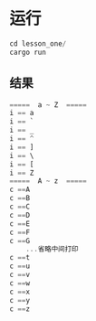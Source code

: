 # 运行

```rust
cd lesson_one/
cargo run
```

## 结果

```rust
=====  a ~ Z  =====
i == a
i == `
i == _
i == ^
i == ]
i == \
i == [
i == Z
=====  A ~ z  =====
c ==A
c ==B
c ==C
c ==D
c ==E
c ==F
c ==G
    ...省略中间打印
c ==t
c ==u
c ==v
c ==w
c ==x
c ==y
c ==z
```

